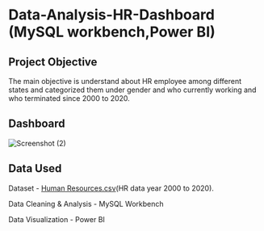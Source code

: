# Data-Analysis-HR-Dashboard (MySQL workbench,Power BI)
## Project Objective
The main objective is understand about HR employee among different states and categorized them under gender and who currently working and who terminated since 2000 to 2020.

## Dashboard 
![Screenshot (2)](https://github.com/user-attachments/assets/a055c86b-e55e-4a33-b5eb-f6b0c59b5249)

## Data Used
Dataset - [Human Resources.csv](https://github.com/user-attachments/files/17524254/Human.Resources.csv)(HR data year 2000 to 2020).

Data Cleaning & Analysis - MySQL Workbench

Data Visualization - Power BI



